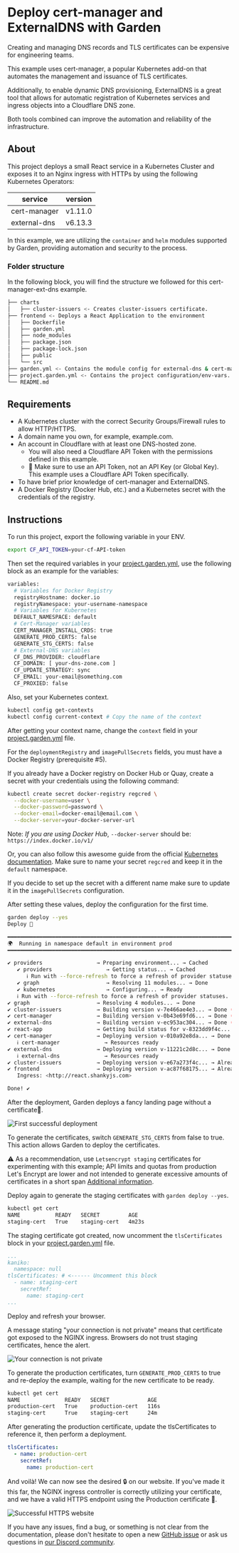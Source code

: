 # Deploy cert-manager and ExternalDNS with Garden

Creating and managing DNS records and TLS certificates can be expensive for engineering teams.

This example uses cert-manager, a popular Kubernetes add-on that automates the management and issuance of TLS certificates.

Additionally, to enable dynamic DNS provisioning, ExternalDNS is a great tool that allows for automatic registration of Kubernetes services and ingress objects into a Cloudflare DNS zone.

Both tools combined can improve the automation and reliability of the infrastructure.

## About

This project deploys a small React service in a Kubernetes Cluster and exposes it to an Nginx ingress with HTTPs by using the following Kubernetes Operators:

| service       |   version  |
|---------------|------------|
| cert-manager  |  v1.11.0   |
| external-dns  |   v6.13.3  |

In this example, we are utilizing the `container` and `helm` modules supported by Garden, providing automation and security to the process.

### Folder structure

In the following block, you will find the structure we followed for this cert-manager-ext-dns example.

````bash
├── charts
│   ├── cluster-issuers <- Creates cluster-issuers certificate.
├── frontend <- Deploys a React Application to the environment
│   ├── Dockerfile
│   ├── garden.yml
│   ├── node_modules
│   ├── package.json
│   ├── package-lock.json
│   ├── public
│   └── src
├── garden.yml <- Contains the module config for external-dns & cert-manager
├── project.garden.yml <- Contains the project configuration/env-vars.
└── README.md
````

## Requirements

- A Kubernetes cluster with the correct Security Groups/Firewall rules to allow HTTP/HTTPS.
- A domain name you own, for example, example.com.
- An account in Cloudflare with at least one DNS-hosted zone.
  - You will also need a Cloudflare API Token with the permissions defined in this example.
  - 🚨 Make sure to use an API Token, not an API Key (or Global Key). This example uses a Cloudflare API Token specifically.
- To have brief prior knowledge of cert-manager and ExternalDNS.
- A Docker Registry (Docker Hub, etc.) and a Kubernetes secret with the credentials of the registry.

## Instructions

To run this project, export the following variable in your ENV.

````bash
export CF_API_TOKEN=your-cf-API-token
````

Then set the required variables in your [project.garden.yml](./project.garden.yml), use the following block as an example for the variables:

````bash
variables:
  # Variables for Docker Registry
  registryHostname: docker.io
  registryNamespace: your-username-namespace
  # Variables for Kubernetes
  DEFAULT_NAMESPACE: default
  # Cert-Manager variables
  CERT_MANAGER_INSTALL_CRDS: true
  GENERATE_PROD_CERTS: false
  GENERATE_STG_CERTS: false
  # External-DNS variables
  CF_DNS_PROVIDER: cloudflare
  CF_DOMAIN: [ your-dns-zone.com ]
  CF_UPDATE_STRATEGY: sync
  CF_EMAIL: your-email@something.com
  CF_PROXIED: false
````

Also, set your Kubernetes context.

````bash
kubectl config get-contexts
kubectl config current-context # Copy the name of the context
````

After getting your context name, change the `context` field in your [project.garden.yml](./project.garden.yml) file.

For the `deploymentRegistry` and `imagePullSecrets` fields, you must have a Docker Registry (prerequisite #5).

If you already have a Docker registry on Docker Hub or Quay, create a secret with your credentials using the following command:

```bash
kubectl create secret docker-registry regcred \
  --docker-username=user \
  --docker-password=password \
  --docker-email=docker-email@email.com \
  --docker-server=your-docker-server-url
```

Note: *If you are using Docker Hub*, `--docker-server` should be: `https://index.docker.io/v1/`

Or, you can also follow this awesome guide from the official [Kubernetes documentation](https://kubernetes.io/docs/tasks/configure-pod-container/pull-image-private-registry/). Make sure to name your secret `regcred` and keep it in the `default` namespace.

If you decide to set up the secret with a different name make sure to update it in the `imagePullSecrets` configuration.

After setting these values, deploy the configuration for the first time.

````bash
garden deploy --yes
Deploy 🚀

━━━━━━━━━━━━━━━━━━━━━━━━━━━━━━━━━━━━━━━━━━━━━━━━━━━━━━━━━━━━━━━━━━━━━━━━━━━━━━━━
🌍  Running in namespace default in environment prod
━━━━━━━━━━━━━━━━━━━━━━━━━━━━━━━━━━━━━━━━━━━━━━━━━━━━━━━━━━━━━━━━━━━━━━━━━━━━━━━━

✔ providers                 → Preparing environment... → Cached
   ✔ providers                 → Getting status... → Cached
      ℹ Run with --force-refresh to force a refresh of provider statuses.
   ✔ graph                     → Resolving 11 modules... → Done
   ✔ kubernetes                → Configuring... → Ready
   ℹ Run with --force-refresh to force a refresh of provider statuses.
✔ graph                     → Resolving 4 modules... → Done
✔ cluster-issuers           → Building version v-7e466ae4e3... → Done (took 0 sec)
✔ cert-manager              → Building version v-0b43e69fd6... → Done (took 0.6 sec)
✔ external-dns              → Building version v-ec953ac304... → Done (took 1.1 sec)
✔ react-app                 → Getting build status for v-8323dd9f4c... → Already built
✔ cert-manager              → Deploying version v-010a92e8da... → Done (took 37 sec)
   ℹ cert-manager              → Resources ready
✔ external-dns              → Deploying version v-11221c2d8c... → Done (took 12.9 sec)
   ℹ external-dns              → Resources ready
✔ cluster-issuers           → Deploying version v-e67a273f4c... → Already deployed
✔ frontend                  → Deploying version v-ac87f68175... → Already deployed
   Ingress: <http://react.shankyjs.com>

Done! ✔️
````

After the deployment, Garden deploys a fancy landing page without a certificate🎉.

![First successful deployment](./images/firs-successful-deployment.png)

To generate the certificates, switch `GENERATE_STG_CERTS` from false to true. This action allows Garden to deploy the certificates.

⚠️ As a recommendation, use `Letsencrypt staging` certificates for experimenting with this example; API limits and quotas from production Let's Encrypt are lower and not intended to generate excessive amounts of certificates in a short span [Additional information](https://letsencrypt.org/docs/staging-environment/).

Deploy again to generate the staging certificates with `garden deploy --yes`.

````bash
kubectl get cert
NAME           READY   SECRET         AGE
staging-cert   True    staging-cert   4m23s
````

The staging certificate got created, now uncomment the `tlsCertificates` block in your [project.garden.yml](./project.garden.yml) file.

````yaml
...
kaniko:
  namespace: null
tlsCertificates: # <------ Uncomment this block
  - name: staging-cert
    secretRef:
      name: staging-cert
...
````

Deploy and refresh your browser.

A message stating "your connection is not private" means that certificate got exposed to the NGINX ingress. Browsers do not trust staging certificates, hence the alert.

![Your connection is not private](./images/your-connection-is-not-private.png)

To generate the production certificates, turn `GENERATE_PROD_CERTS` to true and re-deploy the example, waiting for the new certificate to be ready.

````bash
kubectl get cert
NAME              READY   SECRET            AGE
production-cert   True    production-cert   116s
staging-cert      True    staging-cert      24m
````

After generating the production certificate, update the tlsCertificates to reference it, then perform a deployment.

````yaml
tlsCertificates:
  - name: production-cert
    secretRef:
      name: production-cert
````

And voilà! We can now see the desired 🔒️ on our website. If you've made it this far, the NGINX ingress controller is correctly utilizing your certificate, and we have a valid HTTPS endpoint using the Production certificate 🕺.

![Successful HTTPS website](./images/successful-https-website.png)

If you have any issues, find a bug, or something is not clear from the documentation, please don't hesitate to open a new [GitHub issue](https://github.com/garden-io/garden/issues/new?template=BUG_REPORT.md) or ask us questions in [our Discord community](https://discord.gg/UetZGUKhNx).
